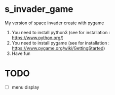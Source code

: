 # s_invader_game
My version of space invader create with pygame

1. You need to install python3 (see for installation : https://www.python.org/)
2. You need to install pygame (see for installation : https://www.pygame.org/wiki/GettingStarted)
3. Have fun


# TODO

- [ ] menu display
